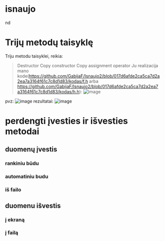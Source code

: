 # isnaujo
nd
# Trijų metodų taisyklę
Triju metodu taisyklei, reikia:
> Destructor
> Copy constructor
> Copy assignment operator
Ju realizacija mano kode(https://github.com/GabijaF/Isnaujo2/blob/017d6afde2ca5ca7d2a2ea7a3164f61c7c8d1d83/kodas/f.h arba https://github.com/GabijaF/Isnaujo2/blob/017d6afde2ca5ca7d2a2ea7a3164f61c7c8d1d83/kodas/h.h):
![image](https://github.com/GabijaF/Isnaujo2/assets/145053488/26c22e2c-c7ec-43c1-99d9-dd7368ddac47)

pvz:
![image](https://github.com/GabijaF/Isnaujo2/assets/145053488/0b7009dc-6170-49c9-83f3-c7295a28ac6c)
rezultatai:
![image](https://github.com/GabijaF/Isnaujo2/assets/145053488/8c985f95-13c5-493d-8ae5-69ad2188e000)

# perdengti įvesties ir išvesties metodai 
## duomenų įvestis 
### rankiniu būdu
### automatiniu budu
### iš failo

## duomenu išvestis
### į ekraną
### į failą
